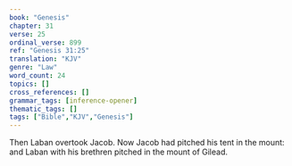 ```yaml
---
book: "Genesis"
chapter: 31
verse: 25
ordinal_verse: 899
ref: "Genesis 31:25"
translation: "KJV"
genre: "Law"
word_count: 24
topics: []
cross_references: []
grammar_tags: [inference-opener]
thematic_tags: []
tags: ["Bible","KJV","Genesis"]
---
```

Then Laban overtook Jacob. Now Jacob had pitched his tent in the mount: and Laban with his brethren pitched in the mount of Gilead.
